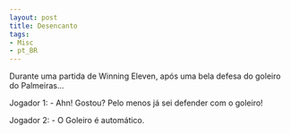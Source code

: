 ```yaml
---
layout: post
title: Desencanto
tags:
- Misc
- pt_BR
---
```

Durante uma partida de Winning Eleven, após uma bela defesa do goleiro do Palmeiras...

Jogador 1: - Ahn! Gostou? Pelo menos já sei defender com o goleiro!

Jogador 2: - O Goleiro é automático.
